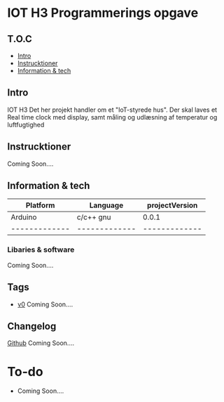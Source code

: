# IOT H3 Programmerings opgave




## T.O.C
* [Intro](#Intro)
* [Instrucktioner](*Instrucktioner)
* [Information & tech](*Information-&-tech)




## Intro
IOT H3 
Det her projekt handler om et "IoT-styrede hus".
Der skal laves et Real time clock med display, samt måling og udlæsning af temperatur og luftfugtighed





## Instrucktioner
Coming Soon....




## Information & tech


| Platform      |    Language   | projectVersion| 
| ------------- | ------------- | ------------- |
|    Arduino    |    c/c++ gnu  |       0.0.1     |
| ------------- | ------------- | ------------- |



### Libaries & software
Coming Soon....


## Tags
* [v0](https://github.com/user/Project/releases/tag/V0) Coming Soon....


## Changelog
[Github](https://github.com/user/project/commit) Coming Soon....





# To-do

* Coming Soon....

